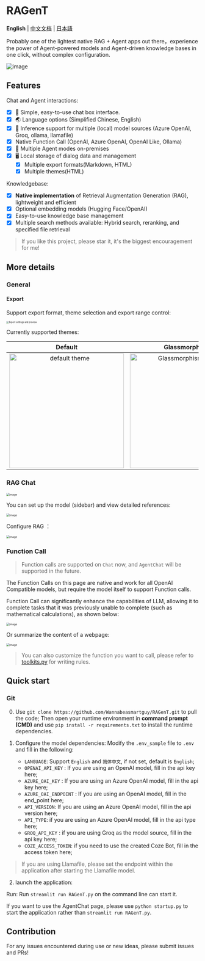 # RAGenT

**English** | [中文文档](./docs/README_zh.md) | [日本語](./docs/README_ja.md)

Probably one of the lightest native RAG + Agent apps out there，experience the power of Agent-powered models and Agent-driven knowledge bases in one click, without complex configuration.

![image](https://telegraph-image-4v7.pages.dev/file/AgACAgUAAyEGAASL2gZEAAMKZ5Bj6HCDNEk_vLk6cx5_GlFtd-wAArjAMRsUEYFU1f6bxbi4L58BAAMCAAN3AAM2BA.png)

## Features

Chat and Agent interactions:
- [x] 💭 Simple, easy-to-use chat box interface.
- [x] 🌏️ Language options (Simplified Chinese, English)
- [x] 🔧 Inference support for multiple (local) model sources (Azure OpenAI, Groq, ollama, llamafile)
- [x] Native Function Call (OpenAI, Azure OpenAI, OpenAI Like, Ollama)
- [x] 🤖 Multiple Agent modes on-premises
- [x] 🖥️ Local storage of dialog data and management
  - [x] Multiple export formats(Markdown, HTML)
  - [x] Multiple themes(HTML)

Knowledgebase:
- [x] **Native implementation** of Retrieval Augmentation Generation (RAG), lightweight and efficient
- [x] Optional embedding models (Hugging Face/OpenAI)
- [x] Easy-to-use knowledge base management
- [x] Multiple search methods available: Hybrid search, reranking, and specified file retrieval

> If you like this project, please star it, it's the biggest encouragement for me!

## More details

### General

#### Export

Support export format, theme selection and export range control:

<img src="https://telegraph-image-4v7.pages.dev/file/AgACAgUAAyEGAASL2gZEAAMRZ5CP8tOC8mZNa1Gfmn0ZrIi02rYAAj_BMRsUEYFUKE-qz7XnQGYBAAMCAAN3AAM2BA.png" alt="Export settings and preview" style="zoom:40%;" />

Currently supported themes: 

| Default | Glassmorphism |
| :-----: | :-----------: |
| <img src="https://github.com/user-attachments/assets/6ac8132c-0821-4487-9a1a-a0297a35783a" alt="default theme" width="300" /> | <img src="https://github.com/user-attachments/assets/87b07e86-dd98-4e66-a850-17b776fbeb1c" alt="Glassmorphism theme" width="300" /> |



### RAG Chat

<img src="https://telegraph-image-4v7.pages.dev/file/AgACAgUAAyEGAASL2gZEAAMLZ5Bl9d6RMZnIt6k1yonaBS9wXbcAArzAMRsUEYFUrbgUsfJJiMYBAAMCAAN3AAM2BA.png" alt="image" style="zoom:50%;" />

You can set up the model (sidebar) and view detailed references:

<img src="https://telegraph-image-4v7.pages.dev/file/AgACAgUAAyEGAASL2gZEAAMMZ5BmXto1f3yvbBPW4AsgwsRgg7UAAsPAMRsUEYFUY1YxLW9SCQgBAAMCAAN3AAM2BA.png" alt="image" style="zoom:50%;" />

Configure RAG ：

<img src="https://telegraph-image-4v7.pages.dev/file/AgACAgUAAyEGAASL2gZEAAMNZ5Bmr4RpbW6hLlk2vgABmgABTLpHzwACxMAxGxQRgVR4uuGHCePimwEAAwIAA3cAAzYE.png" alt="image" style="zoom:50%;" />

### Function Call

> Function calls are supported on `Chat` now, and `AgentChat` will be supported in the future.

The Function Calls on this page are native and work for all OpenAI Compatible models, but require the model itself to support Function calls.

Function Call can significantly enhance the capabilities of LLM, allowing it to complete tasks that it was previously unable to complete (such as mathematical calculations), as shown below:

<img src="https://telegraph-image-4v7.pages.dev/file/AgACAgUAAyEGAASL2gZEAAMOZ5CISmmhCaolgsanImFf0nEEL9QAA8ExGxQRgVTsFfNLpLODKQEAAwIAA3cAAzYE.png" alt="image" style="zoom:50%;" />

Or summarize the content of a webpage:

<img src="https://telegraph-image-4v7.pages.dev/file/AgACAgUAAyEGAASL2gZEAAMPZ5CMA6bEaIijxonoYAABA5HeGVJ1AAIXwTEbFBGBVFDdSgXTyOJ4AQADAgADdwADNgQ.png" alt="image" style="zoom:50%;" />

> You can also customize the function you want to call, please refer to [toolkits.py](tools/toolkits.py) for writing rules.

## Quick start

### Git

0. Use `git clone https://github.com/Wannabeasmartguy/RAGenT.git` to pull the code;
Then open your runtime environment in **command prompt (CMD)** and use `pip install -r requirements.txt` to install the runtime dependencies.

1. Configure the model dependencies: Modify the `.env_sample` file to `.env` and fill in the following:

    - `LANGUAGE`: Support `English` and `简体中文`, if not set, default is `English`;
    - `OPENAI_API_KEY` : If you are using an OpenAI model, fill in the api key here;
    - `AZURE_OAI_KEY` : If you are using an Azure OpenAI model, fill in the api key here;
    - `AZURE_OAI_ENDPOINT` : If you are using an OpenAI model, fill in the end_point here;
    - `API_VERSION`: If you are using an Azure OpenAI model, fill in the api version here;
    - `API_TYPE`: if you are using an Azure OpenAI model, fill in the api type here;
    - `GROQ_API_KEY` : if you are using Groq as the model source, fill in the api key here;
    - `COZE_ACCESS_TOKEN`: if you need to use the created Coze Bot, fill in the access token here;

> If you are using Llamafile, please set the endpoint within the application after starting the Llamafile model.

2. launch the application:

Run: Run `streamlit run RAGenT.py` on the command line can start it.

If you want to use the AgentChat page, please use `python startup.py` to start the application rather than `streamlit run RAGenT.py`.

## Contribution

For any issues encountered during use or new ideas, please submit issues and PRs!
